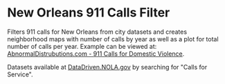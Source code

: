 # New Orleans 911 Calls Filter
 Filters 911 calls for New Orleans from city datasets and creates neighborhood maps with number of calls by year as well as a plot for total number of calls per year. Example can be viewed at: <a href="https://abnormaldistributions.com/calls_for_service_domestic_violence/maps_index.html">AbnormalDistrubutions.com - 911 Calls for Domestic Violence</a>.
 
 Datasets available at <a href="https://datadriven.nola.gov/home/">DataDriven.NOLA.gov</a> by searching for "Calls for Service".
 
